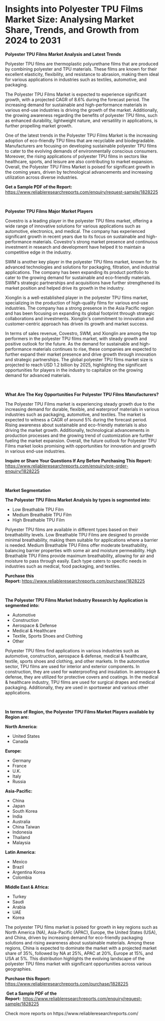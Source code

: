 <p><h1>Insights into Polyester TPU Films Market Size: Analysing Market Share, Trends, and Growth from 2024 to 2031</h1></p><p><strong>Polyester TPU Films Market Analysis and Latest Trends</strong></p>
<p><p>Polyester TPU films are thermoplastic polyurethane films that are produced by combining polyester and TPU materials. These films are known for their excellent elasticity, flexibility, and resistance to abrasion, making them ideal for various applications in industries such as textiles, automotive, and packaging.</p><p>The Polyester TPU Films Market is expected to experience significant growth, with a projected CAGR of 8.6% during the forecast period. The increasing demand for sustainable and high-performance materials in various end-use industries is driving the growth of the market. Additionally, the growing awareness regarding the benefits of polyester TPU films, such as enhanced durability, lightweight nature, and versatility in applications, is further propelling market growth.</p><p>One of the latest trends in the Polyester TPU Films Market is the increasing adoption of eco-friendly TPU films that are recyclable and biodegradable. Manufacturers are focusing on developing sustainable polyester TPU films to cater to the evolving demands of environmentally conscious consumers. Moreover, the rising applications of polyester TPU films in sectors like healthcare, sports, and leisure are also contributing to market expansion. Overall, the Polyester TPU Films Market is poised for significant growth in the coming years, driven by technological advancements and increasing utilization across diverse industries.</p></p>
<p><strong>Get a Sample PDF of the Report:&nbsp;</strong> <a href="https://www.reliableresearchreports.com/enquiry/request-sample/1828225">https://www.reliableresearchreports.com/enquiry/request-sample/1828225</a></p>
<p>&nbsp;</p>
<p><strong>Polyester TPU Films Major Market Players</strong></p>
<p><p>Covestro is a leading player in the polyester TPU films market, offering a wide range of innovative solutions for various applications such as automotive, electronics, and medical. The company has experienced significant growth in recent years due to its focus on sustainable and high-performance materials. Covestro's strong market presence and continuous investment in research and development have helped it to maintain a competitive edge in the industry.</p><p>SWM is another key player in the polyester TPU films market, known for its advanced technologies and solutions for packaging, filtration, and industrial applications. The company has been expanding its product portfolio to cater to the growing demand for sustainable and eco-friendly materials. SWM's strategic partnerships and acquisitions have further strengthened its market position and helped drive its growth in the industry.</p><p>Xionglin is a well-established player in the polyester TPU films market, specializing in the production of high-quality films for various end-use industries. The company has a strong presence in the Asia Pacific region and has been focusing on expanding its global footprint through strategic collaborations and investments. Xionglin's commitment to innovation and customer-centric approach has driven its growth and market success.</p><p>In terms of sales revenue, Covestro, SWM, and Xionglin are among the top performers in the polyester TPU films market, with steady growth and positive outlook for the future. As the demand for sustainable and high-performance materials continues to rise, these companies are expected to further expand their market presence and drive growth through innovation and strategic partnerships. The global polyester TPU films market size is projected to reach USD 1.2 billion by 2025, highlighting the significant opportunities for players in the industry to capitalize on the growing demand for advanced materials.</p></p>
<p>&nbsp;</p>
<p><strong>What Are The Key Opportunities For Polyester TPU Films Manufacturers?</strong></p>
<p><p>The Polyester TPU Films market is experiencing steady growth due to the increasing demand for durable, flexible, and waterproof materials in various industries such as packaging, automotive, and textiles. The market is expected to witness a CAGR of around 5% during the forecast period. Rising awareness about sustainable and eco-friendly materials is also driving the market growth. Additionally, technological advancements in production processes and the growing trend of customization are further fueling the market expansion. Overall, the future outlook for Polyester TPU Films market looks promising with opportunities for innovation and growth in various end-use industries.</p></p>
<p><strong>Inquire or Share Your Questions If Any Before Purchasing This Report:</strong> <a href="https://www.reliableresearchreports.com/enquiry/pre-order-enquiry/1828225">https://www.reliableresearchreports.com/enquiry/pre-order-enquiry/1828225</a></p>
<p>&nbsp;</p>
<p><strong>Market Segmentation</strong></p>
<p><strong>The Polyester TPU Films Market Analysis by types is segmented into:</strong></p>
<p><ul><li>Low Breathable TPU Film</li><li>Medium Breathable TPU Film</li><li>High Breathable TPU Film</li></ul></p>
<p><p>Polyester TPU films are available in different types based on their breathability levels. Low Breathable TPU Films are designed to provide minimal breathability, making them suitable for applications where a barrier is needed. Medium Breathable TPU Films offer moderate breathability, balancing barrier properties with some air and moisture permeability. High Breathable TPU Films provide maximum breathability, allowing for air and moisture to pass through easily. Each type caters to specific needs in industries such as medical, food packaging, and textiles.</p></p>
<p><strong>Purchase this Report:&nbsp;</strong><a href="https://www.reliableresearchreports.com/purchase/1828225">https://www.reliableresearchreports.com/purchase/1828225</a></p>
<p>&nbsp;</p>
<p><strong>The Polyester TPU Films Market Industry Research by Application is segmented into:</strong></p>
<p><ul><li>Automotive</li><li>Construction</li><li>Aerospace & Defense</li><li>Medical & Healthcare</li><li>Textile, Sports Shoes and Clothing</li><li>Other</li></ul></p>
<p><p>Polyester TPU films find applications in various industries such as automotive, construction, aerospace & defense, medical & healthcare, textile, sports shoes and clothing, and other markets. In the automotive sector, TPU films are used for interior and exterior components. In construction, they are used for waterproofing and insulation. In aerospace & defense, they are utilized for protective covers and coatings. In the medical & healthcare industry, TPU films are used for surgical drapes and medical packaging. Additionally, they are used in sportswear and various other applications.</p></p>
<p>&nbsp;</p>
<p><strong>In terms of Region, the Polyester TPU Films Market Players available by Region are:</strong></p>
<p>
    <p> <strong> North America: </strong>
        <ul>
            <li>United States</li>
            <li>Canada</li>
        </ul>
        </p> 
    <p> <strong> Europe: </strong>
        <ul>
            <li>Germany</li>
            <li>France</li>
            <li>U.K.</li>
            <li>Italy</li>
            <li>Russia</li>
        </ul>
        </p> 
    <p> <strong> Asia-Pacific: </strong>
        <ul>
            <li>China</li>
            <li>Japan</li>
            <li>South Korea</li>
            <li>India</li>
            <li>Australia</li>
            <li>China Taiwan</li>
            <li>Indonesia</li>
            <li>Thailand</li>
            <li>Malaysia</li>
        </ul>
        </p> 
    <p> <strong> Latin America: </strong>
        <ul>
            <li>Mexico</li>
            <li>Brazil</li>
            <li>Argentina Korea</li>
            <li>Colombia</li>
        </ul>
        </p> 
    <p> <strong> Middle East & Africa: </strong>
        <ul>
            <li>Turkey</li>
            <li>Saudi</li>
            <li>Arabia</li>
            <li>UAE</li>
            <li>Korea</li>
        </ul>
    </p>
    </p>
<p><p>The polyester TPU films market is poised for growth in key regions such as North America (NA), Asia-Pacific (APAC), Europe, the United States (USA), and China, driven by increasing demand for eco-friendly packaging solutions and rising awareness about sustainable materials. Among these regions, China is expected to dominate the market with a projected market share of 35%, followed by NA at 25%, APAC at 20%, Europe at 15%, and USA at 5%. This distribution highlights the evolving landscape of the polyester TPU films market with significant opportunities across various geographies.</p></p>
<p><strong>Purchase this Report: </strong><a href="https://www.reliableresearchreports.com/purchase/1828225">https://www.reliableresearchreports.com/purchase/1828225</a></p>
<p>&nbsp;<strong>Get a Sample PDF of the Report:&nbsp;&nbsp;</strong><a href="https://www.reliableresearchreports.com/enquiry/request-sample/1828225">https://www.reliableresearchreports.com/enquiry/request-sample/1828225</a></p>
<p><strong></strong></p>
<p>Check more reports on https://www.reliableresearchreports.com/</p>